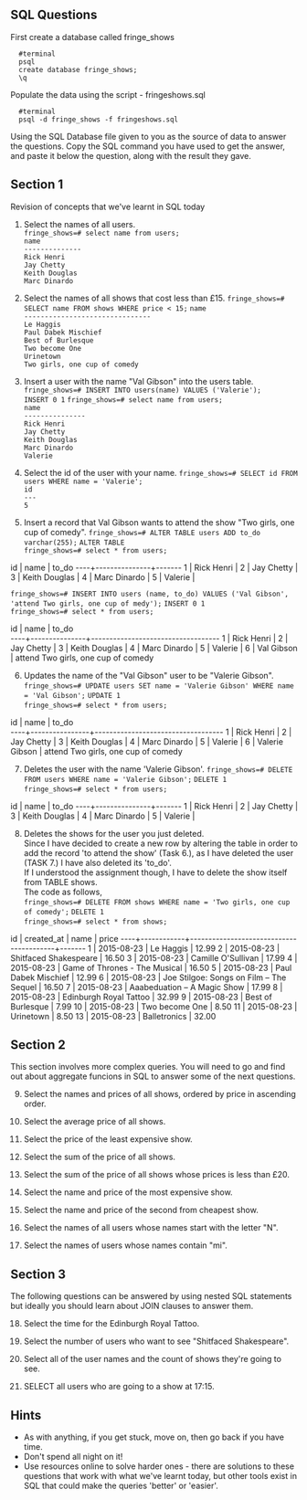 ## SQL Questions

First create a database called fringe_shows
```
  #terminal
  psql
  create database fringe_shows;
  \q
```

Populate the data using the script - fringeshows.sql
```
  #terminal
  psql -d fringe_shows -f fringeshows.sql
```

Using the SQL Database file given to you as the source of data to answer the questions.  Copy the SQL command you have used to get the answer, and paste it below the question, along with the result they gave.


## Section 1

  Revision of concepts that we've learnt in SQL today

  1. Select the names of all users.  
  `fringe_shows=# select name from users;`  
  `name`  
  `--------------`  
  `Rick Henri`  
  `Jay Chetty`  
  `Keith Douglas`  
  `Marc Dinardo`

  2. Select the names of all shows that cost less than £15.
  `fringe_shows=# SELECT name FROM shows WHERE price < 15;`
`name`             
`-------------------------------`  
`Le Haggis`  
 `Paul Dabek Mischief`  
 `Best of Burlesque`  
 `Two become One`  
 `Urinetown`  
 `Two girls, one cup of comedy`

  3. Insert a user with the name "Val Gibson" into the users table.
  `fringe_shows=# INSERT INTO users(name) VALUES ('Valerie');`                               
`INSERT 0 1`
`fringe_shows=# select name from users;`  
`name`  
`---------------`  
`Rick Henri`  
`Jay Chetty`  
`Keith Douglas`  
`Marc Dinardo`  
`Valerie`

  4. Select the id of the user with your name.
  `fringe_shows=# SELECT id FROM users WHERE name = 'Valerie';`  
  `id`  
  `---`  
  `5`

  5. Insert a record that Val Gibson wants to attend the show "Two girls, one cup of comedy".
  `fringe_shows=# ALTER TABLE users ADD to_do varchar(255);`
`ALTER TABLE`  
`fringe_shows=# select * from users;`

 id |     name      | to_do 
----+---------------+-------
  1 | Rick Henri    | 
  2 | Jay Chetty    | 
  3 | Keith Douglas | 
  4 | Marc Dinardo  | 
  5 | Valerie       | 

 
  `fringe_shows=# INSERT INTO users (name, to_do) VALUES ('Val Gibson', 'attend Two girls, one cup of medy');`
`INSERT 0 1`  
`fringe_shows=# select * from users;`

 id |     name      |               to_do               
----+---------------+-----------------------------------
  1 | Rick Henri    | 
  2 | Jay Chetty    | 
  3 | Keith Douglas | 
  4 | Marc Dinardo  | 
  5 | Valerie       | 
  6 | Val Gibson    | attend Two girls, one cup of comedy

  6. Updates the name of the "Val Gibson" user to be "Valerie Gibson".
`fringe_shows=# UPDATE users SET name = 'Valerie Gibson' WHERE name = 'Val Gibson';`
`UPDATE 1`  
`fringe_shows=# select * from users;` 
 
 id |      name      |               to_do               
----+----------------+-----------------------------------
  1 | Rick Henri     | 
  2 | Jay Chetty     | 
  3 | Keith Douglas  | 
  4 | Marc Dinardo   | 
  5 | Valerie        | 
  6 | Valerie Gibson | attend Two girls, one cup of comedy

  7. Deletes the user with the name 'Valerie Gibson'.
  `fringe_shows=# DELETE FROM users WHERE name = 'Valerie Gibson';`
`DELETE 1`  
`fringe_shows=# select * from users;`  

 id |     name      | to_do 
----+---------------+-------
  1 | Rick Henri    | 
  2 | Jay Chetty    | 
  3 | Keith Douglas | 
  4 | Marc Dinardo  | 
  5 | Valerie       | 
 

  8. Deletes the shows for the user you just deleted.  
  Since I have decided to create a new row by altering the table in order to add the record 'to attend the show' (Task 6.), as I have deleted the user (TASK 7.) I have also deleted its 'to_do'.  
  If I understood the assignment though, I have to delete the show itself from TABLE shows.  
  The code as follows,  
  `fringe_shows=# DELETE FROM shows WHERE name = 'Two girls, one cup of comedy';`
`DELETE 1`  
`fringe_shows=# select * from shows;`  


 id | created_at |                  name                   | price 
----+------------+-----------------------------------------+-------
  1 | 2015-08-23 | Le Haggis                               | 12.99
  2 | 2015-08-23 | Shitfaced Shakespeare                   | 16.50
  3 | 2015-08-23 | Camille O'Sullivan                      | 17.99
  4 | 2015-08-23 | Game of Thrones - The Musical           | 16.50
  5 | 2015-08-23 | Paul Dabek Mischief                     | 12.99
  6 | 2015-08-23 | Joe Stilgoe: Songs on Film – The Sequel | 16.50
  7 | 2015-08-23 | Aaabeduation – A Magic Show             | 17.99
  8 | 2015-08-23 | Edinburgh Royal Tattoo                  | 32.99
  9 | 2015-08-23 | Best of Burlesque                       |  7.99
 10 | 2015-08-23 | Two become One                          |  8.50
 11 | 2015-08-23 | Urinetown                               |  8.50
 13 | 2015-08-23 | Balletronics                            | 32.00

## Section 2

  This section involves more complex queries.  You will need to go and find out about aggregate funcions in SQL to answer some of the next questions.

  9. Select the names and prices of all shows, ordered by price in ascending order.

  10. Select the average price of all shows.

  11. Select the price of the least expensive show.

  12. Select the sum of the price of all shows.

  13. Select the sum of the price of all shows whose prices is less than £20.

  14. Select the name and price of the most expensive show.

  15. Select the name and price of the second from cheapest show.

  16. Select the names of all users whose names start with the letter "N".

  17. Select the names of users whose names contain "mi".


## Section 3

  The following questions can be answered by using nested SQL statements but ideally you should learn about JOIN clauses to answer them.

  18. Select the time for the Edinburgh Royal Tattoo.

  19. Select the number of users who want to see "Shitfaced Shakespeare".

  20. Select all of the user names and the count of shows they're going to see.

  21. SELECT all users who are going to a show at 17:15.

## Hints

  - As with anything, if you get stuck, move on, then go back if you have time.
  - Don't spend all night on it!
  - Use resources online to solve harder ones - there are solutions to these questions that work with what we've learnt today, but other tools exist in SQL that could make the queries 'better' or 'easier'.